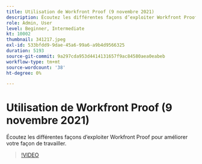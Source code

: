 ```yaml
---
title: Utilisation de Workfront Proof (9 novembre 2021)
description: Écoutez les différentes façons d’exploiter Workfront Proof pour améliorer votre façon de travailler.
role: Admin, User
level: Beginner, Intermediate
kt: 10002
thumbnail: 341217.jpeg
exl-id: 533bfdd9-9dae-45a6-99a6-a9b4d9566325
duration: 5193
source-git-commit: 9a297cda953d4414131657f9ac84580aea0eabeb
workflow-type: tm+mt
source-wordcount: '38'
ht-degree: 0%

---
```


# Utilisation de Workfront Proof (9 novembre 2021)

Écoutez les différentes façons d’exploiter Workfront Proof pour améliorer votre façon de travailler.

>[!VIDEO](https://video.tv.adobe.com/v/341217/?quality=12&learn=on)

